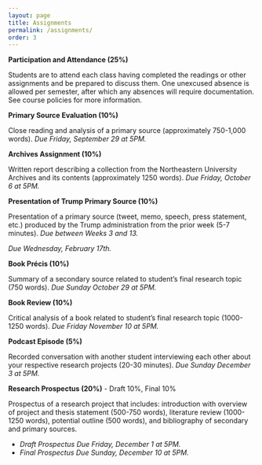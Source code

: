 ```yaml
---
layout: page
title: Assignments
permalink: /assignments/
order: 3
---
```


**Participation and Attendance (25%)**

Students are to attend each class having completed the readings or other assignments and be prepared to discuss them. One unexcused absence is allowed per semester, after which any absences will require documentation. See course policies for more information.

**Primary Source Evaluation (10%)**

Close reading and analysis of a primary source (approximately 750-1,000 words). *Due Friday, September 29 at 5PM.*

**Archives Assignment (10%)**

Written report describing a collection from the Northeastern University Archives and its contents (approximately 1250 words). *Due Friday, October 6 at 5PM.*

**Presentation of Trump Primary Source (10%)**

Presentation of a primary source (tweet, memo, speech, press statement, etc.) produced by the Trump administration from the prior week (5-7 minutes). *Due between Weeks 3 and 13.*

*Due Wednesday, February 17th.*

**Book Précis (10%)** 

Summary of a secondary source related to student’s final research topic (750 words). *Due Sunday October 29 at 5PM.*

**Book Review (10%)**

Critical analysis of a book related to student’s final research topic (1000-1250 words). *Due Friday November 10 at 5PM.* 

**Podcast Episode (5%)**

Recorded conversation with another student interviewing each other about your respective research projects (20-30 minutes). *Due Sunday December 3 at 5PM.*

**Research Prospectus (20%)** - Draft 10%, Final 10%

Prospectus of a research project that includes: introduction with overview of project and thesis statement (500-750 words), literature review (1000-1250 words), potential outline (500 words), and bibliography of secondary and primary sources. 
-	*Draft Prospectus Due Friday, December 1 at 5PM.*
-	*Final Prospectus Due Sunday, December 10 at 5PM.*



